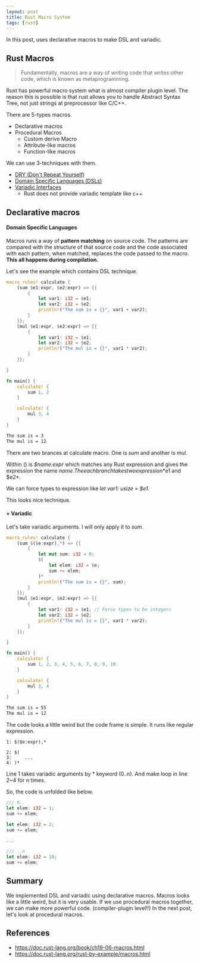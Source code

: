 ```yaml
---
layout: post
title: Rust Macro System
tags: [rust]
---
```


In this post,
uses declarative macros
to make DSL and variadic.

## Rust Macros
> Fundamentally,
> macros are a way of writing code
> that writes other code, which is known as metaprogramming.

Rust has powerful macro system
what is almost compiler plugin level.
The reason this is possible is that
rust allows you to handle Abstract Syntax Tree,
not just strings at preprocessor like C/C++.

There are 5-types macros.
- Declarative macros
- Procedural Macros
	- Custom derive Macro 
	- Attribute-like macros
	- Function-like macros

We can use 3-techniques with them.
- [DRY (Don't Repeat Yourself)](https://doc.rust-lang.org/rust-by-example/macros/dry.html)
- [Domain Specific Languages (DSLs)](https://doc.rust-lang.org/rust-by-example/macros/dsl.html)
- [Variadic Interfaces](https://doc.rust-lang.org/rust-by-example/macros/variadics.html)  
	- Rust does not provide variadic template like c++

## Declarative macros
#### Domain Specific Languages
Macros runs a way of **pattern matching**
on source code.
The patterns are compared with
the structure of that source code and
the code associated with each pattern,
when matched,
replaces the code passed to the macro.
**This all happens during compilation.**

Let's see the example which contains DSL technique.
```rust
macro_rules! calculate {
    (sum $e1:expr, $e2:expr) => {{
        {
            let var1: i32 = $e1;
            let var2: i32 = $e2;
            println!("The sum is = {}", var1 + var2);
        }
    }};
    (mul $e1:expr, $e2:expr) => {{
        {
            let var1: i32 = $e1;
            let var2: i32 = $e2;
            println!("The mul is = {}", var1 * var2);
        }
    }};

}

fn main() {
    calculate! {
        sum 1, 2
    }

    calculate! {
        mul 3, 4
    }
}
```
```sh
The sum is = 3
The mul is = 12
```

There are two brances at calculate macro.
One is *sum* and another is *mul*.

Within () is *$name:expr* which matches
any Rust expression and
gives the expression the name $name.
The each branch takes two expression *$e1 and $e2*.

We can force types to expression like *let var1: usize = $e1*.

This looks nice technique.

#### + Variadic
Let's take variadic arguments.
I will only apply it to *sum*.

```rust
macro_rules! calculate {
    (sum $($e:expr),*) => {{
        {
            let mut sum: i32 = 0;
            $(
                let elem: i32 = $e;
                sum += elem;
            )*
            println!("The sum is = {}", sum);
        }
    }};
    (mul $e1:expr, $e2:expr) => {{
        {
            let var1: i32 = $e1; // Force types to be integers
            let var2: i32 = $e2;
            println!("The mul is = {}", var1 * var2);
        }
    }};

}

fn main() {
    calculate! {
        sum 1, 2, 3, 4, 5, 6, 7, 8, 9, 10
    }

    calculate! {
        mul 3, 4
    }
}
```
```sh
The sum is = 55
The mul is = 12
```

The code looks a little weird but the code frame is simple.
It runs like regular expression.
```
1: $($e:expr),*

2: $(
3:     ...
4: )*
```
Line 1 takes variadic arguments by * keyword (0..n).
And make loop in line 2~4 for n times.

So, the code is unfolded like below.

```rust
/// 0..
let elem: i32 = 1;
sum += elem;

let elem: i32 = 2;
sum += elem;

...

/// ..n
let elem: i32 = 10;
sum += elem;
```

## Summary
We implemented DSL and variadic using declarative macros.
Macros looks like a little weird,
but it is very usable. 
If we use procedural macros together,
we can make more powerful code. (compiler-plugin level!!)
In the next post, let's look at procedural macros.

## References
- https://doc.rust-lang.org/book/ch19-06-macros.html
- https://doc.rust-lang.org/rust-by-example/macros.html
